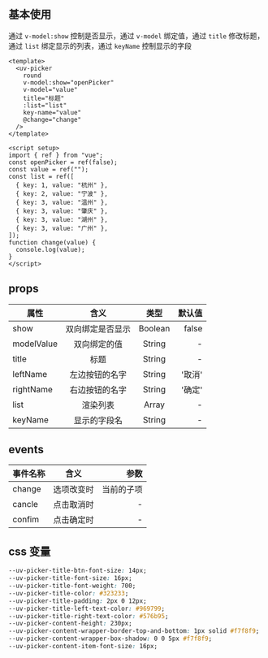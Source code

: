 <script setup>
import useCompStore from '../store/copname.js'
import { onMounted } from 'vue'
const compStore =useCompStore()

onMounted(()=>{
  compStore.updateName('picker')
})

</script>

## 基本使用

通过 `v-model:show` 控制是否显示，通过 `v-model` 绑定值，通过 `title` 修改标题，通过 `list` 绑定显示的列表，通过 `keyName` 控制显示的字段

```vue
<template>
  <uv-picker
    round
    v-model:show="openPicker"
    v-model="value"
    title="标题"
    :list="list"
    key-name="value"
    @change="change"
  />
</template>

<script setup>
import { ref } from "vue";
const openPicker = ref(false);
const value = ref("");
const list = ref([
  { key: 1, value: "杭州" },
  { key: 2, value: "宁波" },
  { key: 3, value: "温州" },
  { key: 3, value: "肇庆" },
  { key: 3, value: "湖州" },
  { key: 3, value: "广州" },
]);
function change(value) {
  console.log(value);
}
</script>
```

## props

| 属性       |       含义       |  类型   | 默认值 |
| ---------- | :--------------: | :-----: | -----: |
| show       | 双向绑定是否显示 | Boolean |  false |
| modelValue |   双向绑定的值   | String  |      - |
| title      |       标题       | String  |      - |
| leftName   |  左边按钮的名字  | String  | '取消' |
| rightName  |  右边按钮的名字  | String  | '确定' |
| list       |     渲染列表     |  Array  |      - |
| keyName    |   显示的字段名   | String  |      - |

## events

| 事件名称 |    含义    |       参数 |
| -------- | :--------: | ---------: |
| change   | 选项改变时 | 当前的子项 |
| cancle   | 点击取消时 |          - |
| confim   | 点击确定时 |          - |

## css 变量

```css
--uv-picker-title-btn-font-size: 14px;
--uv-picker-title-font-size: 16px;
--uv-picker-title-font-weight: 700;
--uv-picker-title-color: #323233;
--uv-picker-title-padding: 2px 0 12px;
--uv-picker-title-left-text-color: #969799;
--uv-picker-title-right-text-color: #576b95;
--uv-picker-content-height: 230px;
--uv-picker-content-wrapper-border-top-and-bottom: 1px solid #f7f8f9;
--uv-picker-content-wrapper-box-shadow: 0 0 5px #f7f8f9;
--uv-picker-content-item-font-size: 16px;
```
